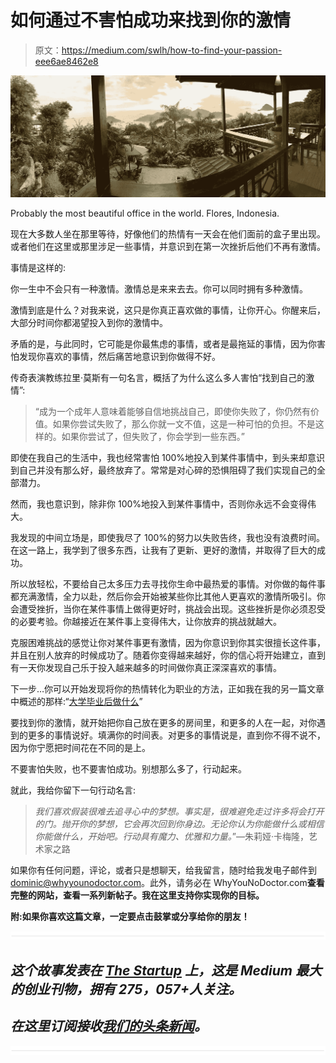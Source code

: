 # 如何通过不害怕成功来找到你的激情

> 原文：<https://medium.com/swlh/how-to-find-your-passion-eee6ae8462e8>

![](img/d0849a95c4e91ac999748316fc7cf66c.png)

Probably the most beautiful office in the world. Flores, Indonesia.

现在大多数人坐在那里等待，好像他们的热情有一天会在他们面前的盒子里出现。或者他们在这里或那里涉足一些事情，并意识到在第一次挫折后他们不再有激情。

事情是这样的:

你一生中不会只有一种激情。激情总是来来去去。你可以同时拥有多种激情。

激情到底是什么？对我来说，这只是你真正喜欢做的事情，让你开心。你醒来后，大部分时间你都渴望投入到你的激情中。

矛盾的是，与此同时，它可能是你最焦虑的事情，或者是最拖延的事情，因为你害怕发现你喜欢的事情，然后痛苦地意识到你做得不好。

传奇表演教练拉里·莫斯有一句名言，概括了为什么这么多人害怕“找到自己的激情”:

> “成为一个成年人意味着能够自信地挑战自己，即使你失败了，你仍然有价值。如果你尝试失败了，那么你就一文不值，这是一种可怕的负担。不是这样的。如果你尝试了，但失败了，你会学到一些东西。”

即使在我自己的生活中，我也经常害怕 100%地投入到某件事情中，到头来却意识到自己并没有那么好，最终放弃了。常常是对心碎的恐惧阻碍了我们实现自己的全部潜力。

然而，我也意识到，除非你 100%地投入到某件事情中，否则你永远不会变得伟大。

我发现的中间立场是，即使我尽了 100%的努力以失败告终，我也没有浪费时间。在这一路上，我学到了很多东西，让我有了更新、更好的激情，并取得了巨大的成功。

所以放轻松，不要给自己太多压力去寻找你生命中最热爱的事情。对你做的每件事都充满激情，全力以赴，然后你会开始被某些你比其他人更喜欢的激情所吸引。你会遭受挫折，当你在某件事情上做得更好时，挑战会出现。这些挫折是你必须忍受的必要考验。你越接近在某件事上变得伟大，让你放弃的挑战就越大。

克服困难挑战的感觉让你对某件事更有激情，因为你意识到你其实很擅长这件事，并且在别人放弃的时候成功了。随着你变得越来越好，你的信心将开始建立，直到有一天你发现自己乐于投入越来越多的时间做你真正深深喜欢的事情。

下一步…你可以开始发现将你的热情转化为职业的方法，正如我在我的另一篇文章中概述的那样:“[大学毕业后做什么](/@dominiczhai/what-to-do-after-graduating-college-45fda4a30429)”

要找到你的激情，就开始把你自己放在更多的房间里，和更多的人在一起，对你遇到的更多的事情说好。填满你的时间表。对更多的事情说是，直到你不得不说不，因为你宁愿把时间花在不同的是上。

不要害怕失败，也不要害怕成功。别想那么多了，行动起来。

就此，我给你留下一句行动名言:

> *我们喜欢假装很难去追寻心中的梦想。事实是，很难避免走过许多将会打开的门。抛开你的梦想，它会再次回到你身边。无论你认为你能做什么或相信你能做什么，开始吧。行动具有魔力、优雅和力量。*”—朱莉娅·卡梅隆，艺术家之路

如果你有任何问题，评论，或者只是想聊天，给我留言，随时给我发电子邮件到 dominic@whyyounodoctor.com。此外，请务必在 WhyYouNoDoctor.com[](http://WhyYouNoDoctor.com)**查看完整的网站，查看一系列新帖子。我在这里支持你实现你的目标。**

**附:如果你喜欢这篇文章，一定要点击鼓掌或分享给你的朋友！**

*![](img/731acf26f5d44fdc58d99a6388fe935d.png)*

## *这个故事发表在 [The Startup](https://medium.com/swlh) 上，这是 Medium 最大的创业刊物，拥有 275，057+人关注。*

## *在这里订阅接收[我们的头条新闻](http://growthsupply.com/the-startup-newsletter/)。*

*![](img/731acf26f5d44fdc58d99a6388fe935d.png)*
